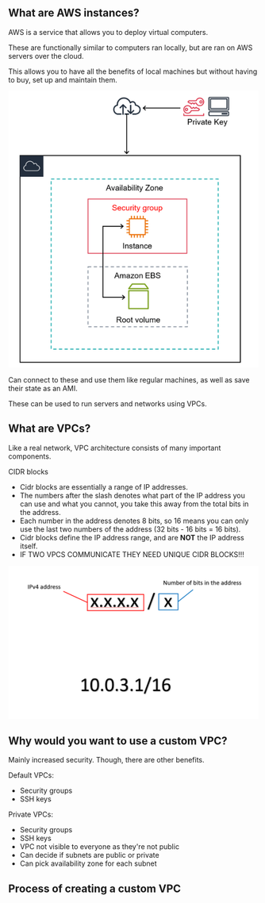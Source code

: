 ## What are AWS instances?

AWS is a service that allows you to deploy virtual computers.

These are functionally similar to computers ran locally, but are ran on AWS servers over the cloud.

This allows you to have all the benefits of local machines but without having to buy, set up and maintain them.

![1.png](1.png)

Can connect to these and use them like regular machines, as well as save their state as an AMI.

These can be used to run servers and networks using VPCs.

## What are VPCs?

Like a real network, VPC architecture consists of many important components.

CIDR blocks
- Cidr blocks are essentially a range of IP addresses. 
- The numbers after the slash denotes what part of the IP address you can use and what you cannot, you take this away from the total bits in the address. 
- Each number in the address denotes 8 bits, so 16 means you can only use the last two numbers of the address (32 bits - 16 bits = 16 bits).
- Cidr blocks define the IP address range, and are **NOT** the IP address itself.
- IF TWO VPCS COMMUNICATE THEY NEED UNIQUE CIDR BLOCKS!!!

![2.png](2.png)

## Why would you want to use a custom VPC?

Mainly increased security. Though, there are other benefits.

Default VPCs:
- Security groups
- SSH keys

Private VPCs:
- Security groups
- SSH keys
- VPC not visible to everyone as they're not public
- Can decide if subnets are public or private
- Can pick availability zone for each subnet

## Process of creating a custom VPC
